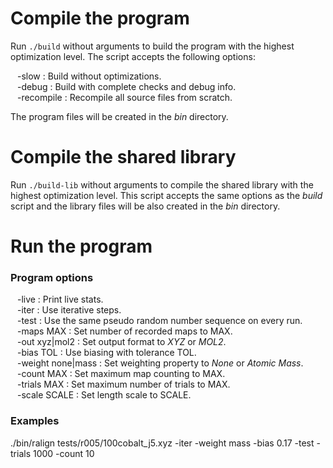 Compile the program
===================

Run `./build` without arguments to build the program with the highest
optimization level. The script accepts the following options:

&ensp; -slow : Build without optimizations.  
&ensp; -debug : Build with complete checks and debug info.  
&ensp; -recompile : Recompile all source files from scratch.  

The program files will be created in the *bin* directory.

Compile the shared library
==========================

Run `./build-lib` without arguments to compile the shared library with the
highest optimization level. This script accepts the same options as the *build*
script and the library files will be also created in the *bin* directory.

Run the program
===============

### Program options

&ensp; -live : Print live stats.  
&ensp; -iter : Use iterative steps.  
&ensp; -test : Use the same pseudo random number sequence on every run.  
&ensp; -maps MAX : Set number of recorded maps to MAX.  
&ensp; -out xyz|mol2 : Set output format to *XYZ* or *MOL2*.  
&ensp; -bias TOL : Use biasing with tolerance TOL.  
&ensp; -weight none|mass : Set weighting property to *None* or *Atomic Mass*.  
&ensp; -count MAX : Set maximum map counting to MAX.  
&ensp; -trials MAX : Set maximum number of trials to MAX.  
&ensp; -scale SCALE : Set length scale to SCALE.  
 
### Examples
 
./bin/ralign tests/r005/100cobalt_j5.xyz -iter -weight mass -bias 0.17 -test -trials 1000 -count 10
